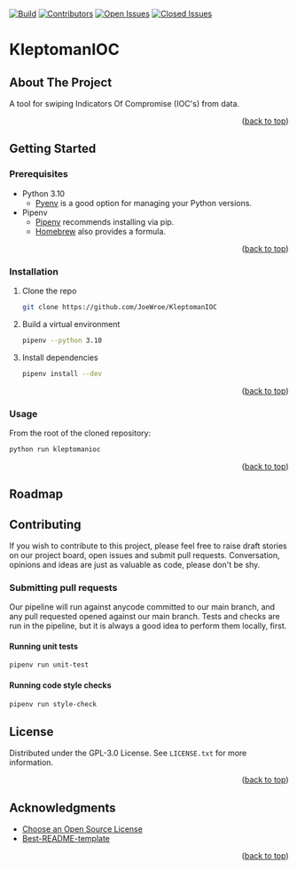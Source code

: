 <!-- Improved compatibility of back to top link: See: https://github.com/othneildrew/Best-README-Template/pull/73 -->
<a name="readme-top"></a>

<!-- PROJECT SHIELDS -->
[![Build][build-shield]][build-url]
[![Contributors][contributors-shield]][contributors-url]
[![Open Issues][open-issues-shield]][projects-url]
[![Closed Issues][closed-issues-shield]][projects-url]

# KleptomanIOC

## About The Project

A tool for swiping Indicators Of Compromise (IOC's) from data.

<p align="right">(<a href="#readme-top">back to top</a>)</p>

## Getting Started

### Prerequisites

- Python 3.10
    - [Pyenv](https://github.com/pyenv/pyenv) is a good option for managing your Python versions.
- Pipenv
    - [Pipenv](https://pipenv.pypa.io/en/latest/) recommends installing via pip.
    - [Homebrew](https://formulae.brew.sh/formula/pipenv) also provides a formula.

<p align="right">(<a href="#readme-top">back to top</a>)</p>

### Installation

1. Clone the repo
   ```sh
   git clone https://github.com/JoeWroe/KleptomanIOC
   ```

2. Build a virtual environment
   ```sh
   pipenv --python 3.10
   ```

3. Install dependencies
   ```sh
   pipenv install --dev
   ```

<p align="right">(<a href="#readme-top">back to top</a>)</p>

### Usage

From the root of the cloned repository:

```sh
python run kleptomanioc
```

<p align="right">(<a href="#readme-top">back to top</a>)</p>

## Roadmap

## Contributing

If you wish to contribute to this project, please feel free to raise draft stories on our project board, open issues and submit pull requests. Conversation, opinions and ideas are just as valuable as code, please don't be shy.

### Submitting pull requests

Our pipeline will run against anycode committed to our main branch, and any pull requested opened against our main branch. Tests and checks are run in the pipeline, but it is always a good idea to perform them locally, first.

#### Running unit tests

```sh
pipenv run unit-test
```

#### Running code style checks

```sh
pipenv run style-check
```

## License

Distributed under the GPL-3.0 License. See `LICENSE.txt` for more information.

<p align="right">(<a href="#readme-top">back to top</a>)</p>

## Acknowledgments

* [Choose an Open Source License](https://choosealicense.com)
* [Best-README-template](https://github.com/othneildrew/Best-README-Template)

<p align="right">(<a href="#readme-top">back to top</a>)</p>

<!-- MARKDOWN LINKS & IMAGES -->
<!-- https://www.markdownguide.org/basic-syntax/#reference-style-links -->
[build-shield]: https://img.shields.io/github/actions/workflow/status/JoeWroe/KleptomanIOC/build_and_test.yml?style=for-the-badge
[build-url]: https://github.com/JoeWroe/KleptomanIOC/actions/workflows/build_and_test.yml
[contributors-shield]: https://img.shields.io/github/contributors/JoeWroe/KleptomanIOC?color=informational&style=for-the-badge
[contributors-url]: https://github.com/JoeWroe/KleptomanIOC/graphs/contributors
[open-issues-shield]: https://img.shields.io/github/issues/JoeWroe/KleptomanIOC?style=for-the-badge
[closed-issues-shield]: https://img.shields.io/github/issues-closed-raw/JoeWroe/KleptomanIOC?style=for-the-badge
[projects-url]: https://github.com/users/JoeWroe/projects/1/views/1
